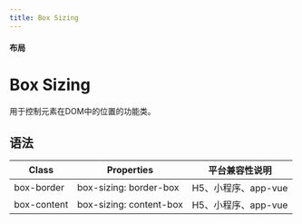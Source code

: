 ```yaml
---
title: Box Sizing
---
```


#### <span class="text-lg text-gray-500 font-normal">布局</span>

# Box Sizing
<space />
<a-typography-text>
    用于控制元素在DOM中的位置的功能类。
</a-typography-text>

<CssPrefix />

## 语法
| Class | Properties | 平台兼容性说明
| --- | --- | ---
| <a-link status="success">box-border</a-link> | <a-link>box-sizing: border-box</a-link> | H5、小程序、app-vue
| <a-link status="success">box-content</a-link> | <a-link>box-sizing: content-box</a-link> | H5、小程序、app-vue